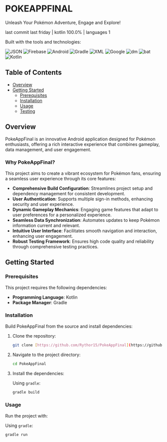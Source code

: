 # POKEAPPFINAL

Unleash Your Pokémon Adventure, Engage and Explore!

last commit last friday | kotlin 100.0% | languages 1

Built with the tools and technologies:

![JSON](https://img.shields.io/badge/JSON-black?style=for-the-badge&logo=json&logoColor=white)
![Firebase](https://img.shields.io/badge/Firebase-039BE5?style=for-the-badge&logo=firebase&logoColor=white)
![Android](https://img.shields.io/badge/Android-3DDC84?style=for-the-badge&logo=android&logoColor=white)
![Gradle](https://img.shields.io/badge/Gradle-02303A?style=for-the-badge&logo=gradle&logoColor=white)
![XML](https://img.shields.io/badge/XML-00599C?style=for-the-badge&logo=xml&logoColor=white)
![Google](https://img.shields.io/badge/Google-4285F4?style=for-the-badge&logo=google&logoColor=white)
![dm](https://img.shields.io/badge/dm-darkorange?style=for-the-badge)  ![bat](https://img.shields.io/badge/bat-orange?style=for-the-badge) ![Kotlin](https://img.shields.io/badge/Kotlin-7F52FF?style=for-the-badge&logo=kotlin&logoColor=white)

## Table of Contents

* [Overview](#overview)
* [Getting Started](#getting-started)
    * [Prerequisites](#prerequisites)
    * [Installation](#installation)
    * [Usage](#usage)
    * [Testing](#testing)

## Overview

PokeAppFinal is an innovative Android application designed for Pokémon enthusiasts, offering a rich interactive experience that combines gameplay, data management, and user engagement.

### Why PokeAppFinal?

This project aims to create a vibrant ecosystem for Pokémon fans, ensuring a seamless user experience through its core features:

* **Comprehensive Build Configuration**: Streamlines project setup and dependency management for consistent development.
* **User Authentication**: Supports multiple sign-in methods, enhancing security and user experience.
* **Dynamic Gameplay Mechanics**: Engaging game features that adapt to user preferences for a personalized experience.
* **Seamless Data Synchronization**: Automates updates to keep Pokémon information current and relevant.
* **Intuitive User Interface**: Facilitates smooth navigation and interaction, enhancing user engagement.
* **Robust Testing Framework**: Ensures high code quality and reliability through comprehensive testing practices.

## Getting Started

### Prerequisites

This project requires the following dependencies:

* **Programming Language**: Kotlin
* **Package Manager**: Gradle

### Installation

Build PokeAppFinal from the source and install dependencies:

1.  Clone the repository:

    ```bash
    git clone [https://github.com/Rythor15/PokeAppFinal](https://github.com/Rythor15/PokeAppFinal)
    ```

2.  Navigate to the project directory:

    ```bash
    cd PokeAppFinal
    ```

3.  Install the dependencies:

    Using `gradle`:

    ```bash
    gradle build
    ```

### Usage

Run the project with:

Using `gradle`:

```bash
gradle run
